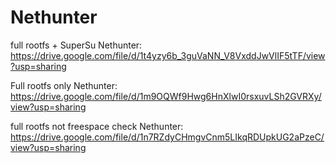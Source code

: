 # Nethunter
full rootfs + SuperSu Nethunter:
https://drive.google.com/file/d/1t4yzy6b_3guVaNN_V8VxddJwVlIF5tTF/view?usp=sharing

Full rootfs only Nethunter:
https://drive.google.com/file/d/1m9OQWf9Hwg6HnXlwI0rsxuvLSh2GVRXy/view?usp=sharing

full rootfs not freespace check Nethunter:
https://drive.google.com/file/d/1n7RZdyCHmgvCnm5LIkqRDUpkUG2aPzeC/view?usp=sharing
